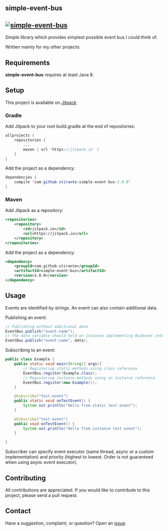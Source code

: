 simple-event-bus
----------
[![simple-event-bus](https://jitpack.io/v/stirante/simple-event-bus.svg)](https://jitpack.io/#stirante/simple-event-bus)
----------

Simple library which provides simplest possible event bus I could think of. 

Written mainly for my other projects.

## Requirements

**simple-event-bus** requires at least Java 8.

## Setup

This project is available on [Jitpack](https://jitpack.io/#stirante/simple-event-bus/1.0.0)

### Gradle

Add Jitpack to your root build.gradle at the end of repositories:

```java
allprojects {
	repositories {
		...
		maven { url 'https://jitpack.io' }
	}
}
```

Add the project as a dependency:

```java
dependencies {
	compile 'com.github.stirante:simple-event-bus:1.0.0'
}
```

### Maven

Add Jitpack as a repository:

```xml
<repositories>
	<repository>
	    <id>jitpack.io</id>
	    <url>https://jitpack.io</url>
	</repository>
</repositories>
```

Add the project as a dependency:

```xml
<dependency>
    <groupId>com.github.stirante</groupId>
    <artifactId>simple-event-bus</artifactId>
    <version>1.0.0</version>
</dependency>
```

## Usage

Events are identified by strings. An event can also contain additional data.

Publishing an event:
```java
// Publishing without additional data
EventBus.publish("event-name");
// The data variable should hold an instance implementing BusEvent interface.
EventBus.publish("event-name", data);
```

Subscribing to an event:
```java
public class Example {
    public static void main(String[] args){
        // Registering static methods using class reference
        EventBus.register(Example.class);
        // Registering instance methods using an instance reference
        EventBus.register(new Example());
    }

    @Subscribe("test-event")
    public static void onTestEvent() {
        System.out.println("Hello from static test event");
    }

    @Subscribe("test-event")
    public void onTestEvent() {
        System.out.println("Hello from instance test event");
    }

}
```

Subscriber can specify event executor (same thread, async or a custom implementation) and priority (highest to lowest. Order is not guaranteed when using async event executor).

## Contributing
All contributions are appreciated.
If you would like to contribute to this project, please send a pull request.

## Contact
Have a suggestion, complaint, or question? Open an [issue](https://github.com/stirante/simple-event-bus/issues).
